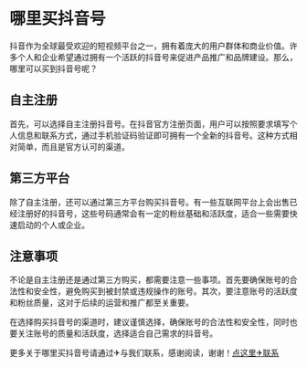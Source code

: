 # 哪里买抖音号

抖音作为全球最受欢迎的短视频平台之一，拥有着庞大的用户群体和商业价值。许多个人和企业希望通过拥有一个活跃的抖音号来促进产品推广和品牌建设。那么，哪里可以买到抖音号呢？

## 自主注册

首先，可以选择自主注册抖音号。在抖音官方注册页面，用户可以按照要求填写个人信息和联系方式，通过手机验证码验证即可拥有一个全新的抖音号。这种方式相对简单，而且是官方认可的渠道。

## 第三方平台

除了自主注册，还可以通过第三方平台购买抖音号。有一些互联网平台上会出售已经注册好的抖音号，这些号码通常会有一定的粉丝基础和活跃度，适合一些需要快速启动的个人或企业。

## 注意事项

不论是自主注册还是通过第三方购买，都需要注意一些事项。首先要确保账号的合法性和安全性，避免购买到被封禁或违规操作的账号。其次，要注意账号的活跃度和粉丝质量，这对于后续的运营和推广都至关重要。

在选择购买抖音号的渠道时，建议谨慎选择，确保账号的合法性和安全性，同时也要关注账号的质量和活跃度，选择适合自己需求的抖音号。

更多关于哪里买抖音号请通过✈与我们联系，感谢阅读，谢谢！[点这里✈联系](https://w.k02.cc)